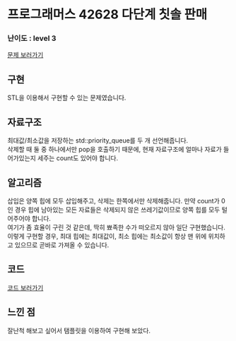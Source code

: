 # 프로그래머스 42628 다단계 칫솔 판매
 
### 난이도 : level 3

[문제 보러가기](https://programmers.co.kr/learn/courses/30/lessons/42628)

## 구현
STL을 이용해서 구현할 수 있는 문제였습니다.


## 자료구조
최대값/최소값을 저장하는 std::priority_queue를 두 개 선언해줍니다.  
삭제할 때 둘 중 하나에서만 pop을 호출하기 때문에, 현재 자료구조에 얼마나 자료가 들어가있는지 세주는 count도 있어야 합니다.  


## 알고리즘
삽입은 양쪽 힙에 모두 삽입해주고, 삭제는 한쪽에서만 삭제해줍니다. 
만약 count가 0인 경우 힙에 남아있는 모든 자료들은 삭제되지 않은 쓰레기값이므로 양쪽 힙를 모두 털어주어야 합니다.  
여기가 좀 효율이 구린 것 같은데, 딱히 뾰족한 수가 떠오르지 않아 일단 구현했습니다.  
이렇게 구현할 경우, 최대 힙에는 최대값이, 최소 힙에는 최소값이 항상 맨 위에 위치하고 있으므로 곧바로 가져올 수 있습니다.  

## 코드
[코드 보러가기](./prog42628.cpp)

## 느낀 점
잘난척 해보고 싶어서 탬플릿을 이용하여 구현해 보았다.
